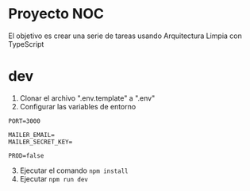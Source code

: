 # Proyecto NOC

El objetivo es crear una serie de tareas usando Arquitectura Limpia con TypeScript

# dev
1. Clonar el archivo ".env.template" a ".env"
2. Configurar las variables de entorno
```
PORT=3000

MAILER_EMAIL=
MAILER_SECRET_KEY=

PROD=false
```
3. Ejecutar el comando ```npm install```
4. Ejecutar ```npm run dev```
